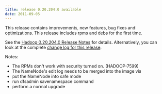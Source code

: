 ```yaml
---
title: release 0.20.204.0 available
date: 2011-09-05
---
```


This release contains improvements, new features, bug fixes and
optimizations. This release includes rpms and debs for the first time.

See the [Hadoop 0.20.204.0 Release
Notes](http://hadoop.apache.org/docs/r0.20.204.0/releasenotes.html) for
details. Alternatively, you can look at the complete [change log for
this release](http://hadoop.apache.org/docs/r0.20.204.0/changes.html).

Notes:

-   The RPMs don't work with security turned on. (HADOOP-7599)
-   The NameNode's edit log needs to be merged into the image via
-   put the NameNode into safe mode
-   run dfsadmin savenamespace command
-   perform a normal upgrade

